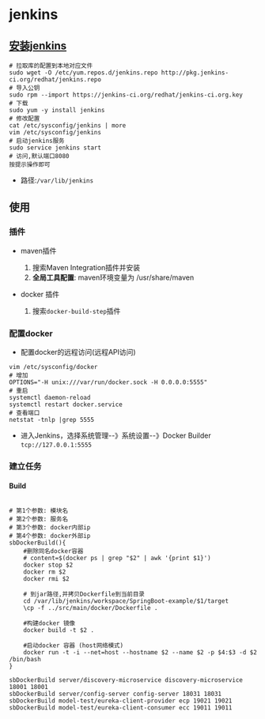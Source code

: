 # jenkins
## [安装jenkins](https://segmentfault.com/a/1190000007086764)
```
# 拉取库的配置到本地对应文件
sudo wget -O /etc/yum.repos.d/jenkins.repo http://pkg.jenkins-ci.org/redhat/jenkins.repo
# 导入公钥
sudo rpm --import https://jenkins-ci.org/redhat/jenkins-ci.org.key
# 下载
sudo yum -y install jenkins
# 修改配置
cat /etc/sysconfig/jenkins | more
vim /etc/sysconfig/jenkins
# 启动jenkins服务  
sudo service jenkins start 
# 访问,默认端口8080
按提示操作即可
```
- 路径:`/var/lib/jenkins`

## 使用
### 插件
- maven插件
    1. 搜索Maven Integration插件并安装
    2. **全局工具配置**: maven环境变量为 /usr/share/maven
    
- docker 插件
    1. 搜索`docker-build-step`插件
    
### 配置docker
- 配置docker的远程访问(远程API访问)
```
vim /etc/sysconfig/docker
# 增加
OPTIONS="-H unix:///var/run/docker.sock -H 0.0.0.0:5555"
# 重启
systemctl daemon-reload  
systemctl restart docker.service 
# 查看端口
netstat -tnlp |grep 5555  
```
- 进入Jenkins，选择系统管理--》系统设置--》Docker Builder
`tcp://127.0.0.1:5555`
### 建立任务
#### Build
```

# 第1个参数: 模块名
# 第2个参数: 服务名
# 第3个参数: docker内部ip
# 第4个参数: docker外部ip
sbDockerBuild(){
	#删除同名docker容器
	# content=$(docker ps | grep "$2" | awk '{print $1}')
	docker stop $2
	docker rm $2
	docker rmi $2

	# 到jar路径,并拷贝Dockerfile到当前目录
	cd /var/lib/jenkins/workspace/SpringBoot-example/$1/target
	\cp -f ../src/main/docker/Dockerfile .

	#构建docker 镜像
	docker build -t $2 .

	#启动docker 容器 (host网络模式)
	docker run -t -i --net=host --hostname $2 --name $2 -p $4:$3 -d $2 /bin/bash
}

sbDockerBuild server/discovery-microservice discovery-microservice 18001 18001  
sbDockerBuild server/config-server config-server 18031 18031 
sbDockerBuild model-test/eureka-client-provider ecp 19021 19021
sbDockerBuild model-test/eureka-client-consumer ecc 19011 19011

```
